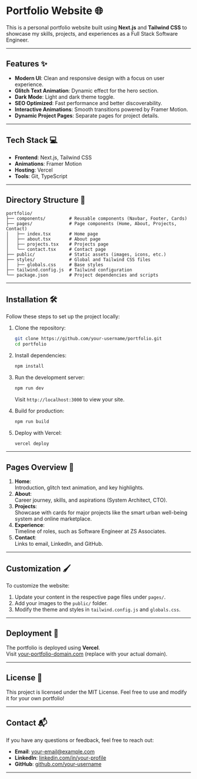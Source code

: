 
# Portfolio Website 🌐  

This is a personal portfolio website built using **Next.js** and **Tailwind CSS** to showcase my skills, projects, and experiences as a Full Stack Software Engineer.

---

## Features ✨
- **Modern UI**: Clean and responsive design with a focus on user experience.
- **Glitch Text Animation**: Dynamic effect for the hero section.
- **Dark Mode**: Light and dark theme toggle.
- **SEO Optimized**: Fast performance and better discoverability.
- **Interactive Animations**: Smooth transitions powered by Framer Motion.
- **Dynamic Project Pages**: Separate pages for project details.

---

## Tech Stack 💻
- **Frontend**: Next.js, Tailwind CSS
- **Animations**: Framer Motion
- **Hosting**: Vercel
- **Tools**: Git, TypeScript

---

## Directory Structure 📂
```
portfolio/
├── components/         # Reusable components (Navbar, Footer, Cards)
├── pages/              # Page components (Home, About, Projects, Contact)
│   ├── index.tsx       # Home page
│   ├── about.tsx       # About page
│   ├── projects.tsx    # Projects page
│   └── contact.tsx     # Contact page
├── public/             # Static assets (images, icons, etc.)
├── styles/             # Global and Tailwind CSS files
│   ├── globals.css     # Base styles
├── tailwind.config.js  # Tailwind configuration
└── package.json        # Project dependencies and scripts
```

---

## Installation 🛠️
Follow these steps to set up the project locally:  

1. Clone the repository:
   ```bash
   git clone https://github.com/your-username/portfolio.git
   cd portfolio
   ```

2. Install dependencies:
   ```bash
   npm install
   ```

3. Run the development server:
   ```bash
   npm run dev
   ```
   Visit `http://localhost:3000` to view your site.

4. Build for production:
   ```bash
   npm run build
   ```

5. Deploy with Vercel:
   ```bash
   vercel deploy
   ```

---

## Pages Overview 📄
1. **Home**:  
   Introduction, glitch text animation, and key highlights.  
2. **About**:  
   Career journey, skills, and aspirations (System Architect, CTO).  
3. **Projects**:  
   Showcase with cards for major projects like the smart urban well-being system and online marketplace.  
4. **Experience**:  
   Timeline of roles, such as Software Engineer at ZS Associates.  
5. **Contact**:  
   Links to email, LinkedIn, and GitHub.  

---

## Customization 🖌️
To customize the website:  
1. Update your content in the respective page files under `pages/`.  
2. Add your images to the `public/` folder.  
3. Modify the theme and styles in `tailwind.config.js` and `globals.css`.

---

## Deployment 🚀
The portfolio is deployed using **Vercel**.  
Visit [your-portfolio-domain.com](https://your-portfolio-domain.com) (replace with your actual domain).  

---

## License 📝
This project is licensed under the MIT License. Feel free to use and modify it for your own portfolio!  

---

## Contact 📬
If you have any questions or feedback, feel free to reach out:  
- **Email**: [your-email@example.com](mailto:your-email@example.com)  
- **LinkedIn**: [linkedin.com/in/your-profile](https://linkedin.com/in/your-profile)  
- **GitHub**: [github.com/your-username](https://github.com/your-username)  

---
